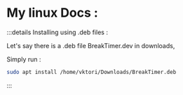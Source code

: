 # My linux Docs : 


:::details Installing using .deb files : 


Let's say there is a .deb file BreakTimer.dev in downloads,

Simply run  :

```bash
sudo apt install /home/vktori/Downloads/BreakTimer.deb 
```

:::